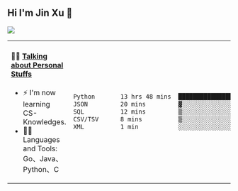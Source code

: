 
## Hi I'm Jin Xu 👋
![](https://komarev.com/ghpvc/?username=jiayouxujin&color=brightgreen&label=PROFILE+VIEWS)



<table align="center">
<tr>
<td valign="top" width="60%">

#### 🏋️‍♀️ <a href="https://github.com/jiayouxujin" target="_blank">Talking about Personal Stuffs</a>
<!-- recent_releases starts -->

- ⚡  I'm now learning CS-Knowledges.  
- 🏊‍♂️ Languages and Tools: Go、Java、Python、C
<!-- recent_releases ends -->
</td>
<td>
 
<!--START_SECTION:waka-->

```txt
Python       13 hrs 48 mins  ███████████████████████▓░   94.96 %
JSON         20 mins         ▓░░░░░░░░░░░░░░░░░░░░░░░░   02.34 %
SQL          12 mins         ▒░░░░░░░░░░░░░░░░░░░░░░░░   01.48 %
CSV/TSV      8 mins          ▒░░░░░░░░░░░░░░░░░░░░░░░░   01.02 %
XML          1 min           ░░░░░░░░░░░░░░░░░░░░░░░░░   00.16 %
```

<!--END_SECTION:waka-->
 
</td>
</tr>
</table>





